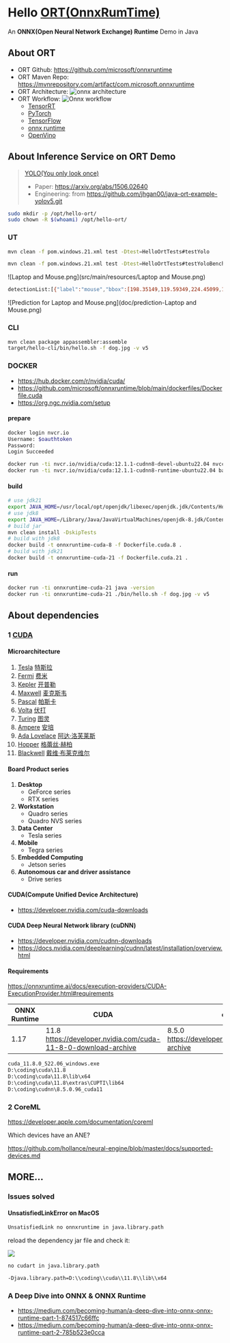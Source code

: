 # Hello [ORT(OnnxRumTime)](https://onnxruntime.ai/)

An **ONNX(Open Neural Network Exchange) Runtime** Demo in Java

## About ORT

- ORT Github: <https://github.com/microsoft/onnxruntime>
- ORT Maven Repo: <https://mvnrepository.com/artifact/com.microsoft.onnxruntime>
- ORT
  Architecture: ![onnx architecture](https://azurecomcdn.azureedge.net/mediahandler/acomblog/media/Default/blog/228d22d3-6e3e-48b1-811c-1d48353f031c.png)
- ORT Workflow:
  ![Onnx workflow](doc/onnx.drawio.png)
    - [TensorRT](https://developer.nvidia.com/tensorrt)
    - [PyTorch](https://pytorch.org/)
    - [TensorFlow](https://www.tensorflow.org/)
    - [onnx runtime](https://onnxruntime.ai/)
    - [OpenVino](https://openvino.ai/)

## About Inference Service on ORT Demo

>
> [YOLO(You only look once)](https://pjreddie.com/darknet/yolo)
>
> - Paper: <https://arxiv.org/abs/1506.02640>
> - Engineering: from <https://github.com/jhgan00/java-ort-example-yolov5.git>

```sh
sudo mkdir -p /opt/hello-ort/
sudo chown -R $(whoami) /opt/hello-ort/
```

### UT

```sh
mvn clean -f pom.windows.21.xml test -Dtest=HelloOrtTests#testYolo
```

```sh
mvn clean -f pom.windows.21.xml test -Dtest=HelloOrtTests#testYoloBench
```

![Laptop and Mouse.png](src/main/resources/Laptop and Mouse.png)

```sh
detectionList:[{"label":"mouse","bbox":[198.35149,119.59349,224.45099,158.48425],"confidence":0.91583246},{"label":"laptop","bbox":[54.62196,24.271353,186.86736,121.20319],"confidence":0.6366785}]
```

![Prediction for Laptop and Mouse.png](doc/prediction-Laptop and Mouse.png)

### CLI

```sh
mvn clean package appassembler:assemble
target/hello-cli/bin/hello.sh -f dog.jpg -v v5
```

### DOCKER

- <https://hub.docker.com/r/nvidia/cuda/>
- <https://github.com/microsoft/onnxruntime/blob/main/dockerfiles/Dockerfile.cuda>
- <https://org.ngc.nvidia.com/setup>

#### prepare

```sh
docker login nvcr.io
Username: $oauthtoken
Password:
Login Succeeded

docker run -ti nvcr.io/nvidia/cuda:12.1.1-cudnn8-devel-ubuntu22.04 nvcc -V
docker run -ti nvcr.io/nvidia/cuda:12.1.1-cudnn8-runtime-ubuntu22.04 bash
```

#### build

```sh
# use jdk21
export JAVA_HOME=/usr/local/opt/openjdk/libexec/openjdk.jdk/Contents/Home
# use jdk8
export JAVA_HOME=/Library/Java/JavaVirtualMachines/openjdk-8.jdk/Contents/Home
# build jar
mvn clean install -DskipTests
# build with jdk8
docker build -t onnxruntime-cuda-8 -f Dockerfile.cuda.8 .
# build with jdk21
docker build -t onnxruntime-cuda-21 -f Dockerfile.cuda.21 .
```

#### run

```sh
docker run -ti onnxruntime-cuda-21 java -version
docker run -ti onnxruntime-cuda-21 ./bin/hello.sh -f dog.jpg -v v5
```

## About dependencies

### 1 [CUDA](doc/CUDA.md)

#### Microarchitecture

1. [Tesla](https://en.wikipedia.org/wiki/Tesla_(microarchitecture))  [特斯拉](https://zh.wikipedia.org/wiki/%E5%B0%BC%E5%8F%A4%E6%8B%89%C2%B7%E7%89%B9%E6%96%AF%E6%8B%89)
2. [Fermi](https://en.wikipedia.org/wiki/Fermi_(microarchitecture))  [费米](https://zh.wikipedia.org/wiki/%E6%81%A9%E9%87%8C%E7%A7%91%C2%B7%E8%B4%B9%E7%B1%B3)
3. [Kepler](https://en.wikipedia.org/wiki/Kepler_(microarchitecture)) [开普勒](https://zh.wikipedia.org/wiki/%E7%BA%A6%E7%BF%B0%E5%86%85%E6%96%AF%C2%B7%E5%BC%80%E6%99%AE%E5%8B%92)
4. [Maxwell](https://en.wikipedia.org/wiki/Maxwell_(microarchitecture)) [麦克斯韦](https://zh.wikipedia.org/wiki/%E8%A9%B9%E5%A7%86%E6%96%AF%C2%B7%E5%85%8B%E6%8B%89%E5%85%8B%C2%B7%E9%BA%A6%E5%85%8B%E6%96%AF%E9%9F%A6)
5. [Pascal](https://en.wikipedia.org/wiki/Pascal_(microarchitecture))  [帕斯卡](https://zh.wikipedia.org/wiki/%E5%B8%83%E8%8E%B1%E5%85%B9%C2%B7%E5%B8%95%E6%96%AF%E5%8D%A1)
6. [Volta](https://en.wikipedia.org/wiki/Volta_(microarchitecture))  [伏打](https://zh.wikipedia.org/wiki/%E4%BA%9E%E6%AD%B7%E5%B1%B1%E5%BE%B7%E7%BE%85%C2%B7%E4%BC%8F%E6%89%93)
7. [Turing](https://en.wikipedia.org/wiki/Turing_(microarchitecture))  [图灵](https://zh.wikipedia.org/wiki/%E8%89%BE%E4%BC%A6%C2%B7%E5%9B%BE%E7%81%B5)
8. [Ampere](https://en.wikipedia.org/wiki/Ampere_(microarchitecture))  [安培](https://zh.wikipedia.org/wiki/%E5%AE%89%E5%BE%B7%E7%83%88-%E9%A6%AC%E9%87%8C%C2%B7%E5%AE%89%E5%9F%B9)
9. [Ada Lovelace](https://en.wikipedia.org/wiki/Ada_Lovelace_(microarchitecture))  [阿达·洛芙莱斯](https://zh.wikipedia.org/wiki/%E5%AE%89%E5%BE%B7%E7%83%88-%E9%A6%AC%E9%87%8C%C2%B7%E5%AE%89%E5%9F%B9)
10. [Hopper](https://en.wikipedia.org/wiki/Hopper_(microarchitecture)) [格蕾丝·赫柏](https://zh.wikipedia.org/wiki/%E8%91%9B%E9%BA%97%E7%B5%B2%C2%B7%E9%9C%8D%E6%99%AE)
11. [Blackwell](https://en.wikipedia.org/wiki/Blackwell_(microarchitecture))  [戴维·布莱克维尔](https://zh.wikipedia.org/wiki/%E6%88%B4%E7%BB%B4%C2%B7%E5%B8%83%E8%8E%B1%E5%85%8B%E9%9F%A6%E5%B0%94)

#### Board Product series

1. **Desktop**
    - GeForce series
    - RTX series
2. **Workstation**
    - Quadro series
    - Quadro NVS series
3. **Data Center**
    - Tesla series
4. **Mobile**
    - Tegra series
5. **Embedded Computing**
    - Jetson series
6. **Autonomous car and driver assistance**
    - Drive series

#### CUDA(Compute Unified Device Architecture)

- <https://developer.nvidia.com/cuda-downloads>

#### CUDA Deep Neural Network library (cuDNN)

- <https://developer.nvidia.com/cudnn-downloads>
- <https://docs.nvidia.com/deeplearning/cudnn/latest/installation/overview.html>

#### Requirements

<https://onnxruntime.ai/docs/execution-providers/CUDA-ExecutionProvider.html#requirements>

| ONNX Runtime | CUDA                                                             | cuDNN                                                  |
|--------------|------------------------------------------------------------------|--------------------------------------------------------|
| 1.17         | 11.8 <https://developer.nvidia.com/cuda-11-8-0-download-archive> | 8.5.0 <https://developer.nvidia.com/rdp/cudnn-archive> |

```sh
cuda_11.8.0_522.06_windows.exe
D:\coding\cuda\11.8
D:\coding\cuda\11.8\lib\x64
D:\coding\cuda\11.8\extras\CUPTI\lib64
D:\coding\cudnn\8.5.0.96_cuda11
```

### 2 CoreML

<https://developer.apple.com/documentation/coreml>

Which devices have an ANE?

<https://github.com/hollance/neural-engine/blob/master/docs/supported-devices.md>

## MORE…

### Issues solved

#### UnsatisfiedLinkError on MacOS

```sh
UnsatisfiedLink no onnxruntime in java.library.path
```

reload the dependency jar file and check it:

![](doc/onnxrumtime.jar.png)

```sh
no cudart in java.library.path

-Djava.library.path=D:\\coding\\cuda\\11.8\\lib\\x64
```

### A Deep Dive into ONNX & ONNX Runtime

- <https://medium.com/becoming-human/a-deep-dive-into-onnx-onnx-runtime-part-1-874517c66ffc>
- <https://medium.com/becoming-human/a-deep-dive-into-onnx-onnx-runtime-part-2-785b523e0cca>
